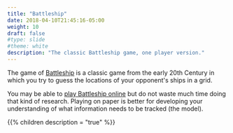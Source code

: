 ```yaml
---
title: "Battleship"
date: 2018-04-10T21:45:16-05:00
weight: 10
draft: false
#type: slide
#theme: white
description: "The classic Battleship game, one player version."
---
```


The game of
[Battleship](https://en.wikipedia.org/wiki/Battleship_(game)) is a
classic game from the early 20th Century in which you try to guess the
locations of your opponent's ships in a grid.

You may be able to [play Battleship
online](https://battleship-game.org/en/) but do not waste much time
doing that kind of research. Playing on paper is better for developing
your understanding of what information needs to be tracked (the
model).

{{% children description = "true" %}}

